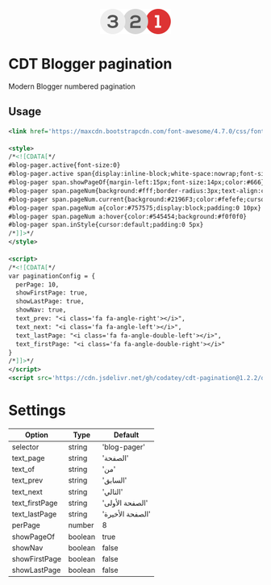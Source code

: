 <p align="center"><a href="#" target="_blank"><img width="140" alt='cdt-pagination logo' src="/logo.png"></a></p>

# CDT Blogger pagination
Modern Blogger numbered pagination
## Usage
``` xml
<link href='https://maxcdn.bootstrapcdn.com/font-awesome/4.7.0/css/font-awesome.min.css' rel='stylesheet' type='text/css'/>

<style>
/*<![CDATA[*/
#blog-pager.active{font-size:0}
#blog-pager.active span{display:inline-block;white-space:nowrap;font-size:1rem;line-height:35px;margin-left:5px}
#blog-pager span.showPageOf{margin-left:15px;font-size:14px;color:#666}
#blog-pager span.pageNum{background:#fff;border-radius:3px;text-align:center;box-shadow:0 0 0 1px #f0f0f0}
#blog-pager span.pageNum.current{background:#2196F3;color:#fefefe;cursor:default;padding:0 10px}
#blog-pager span.pageNum a{color:#757575;display:block;padding:0 10px}
#blog-pager span.pageNum a:hover{color:#545454;background:#f0f0f0}
#blog-pager span.inStyle{cursor:default;padding:0 5px}
/*]]>*/
</style>

<script>
/*<![CDATA[*/
var paginationConfig = {
  perPage: 10,
  showFirstPage: true,
  showLastPage: true,
  showNav: true,
  text_prev: "<i class='fa fa-angle-right'></i>",
  text_next: "<i class='fa fa-angle-left'></i>",
  text_lastPage: "<i class='fa fa-angle-double-left'></i>",
  text_firstPage: "<i class='fa fa-angle-double-right'></i>"
}
/*]]>*/
</script>
<script src='https://cdn.jsdelivr.net/gh/codatey/cdt-pagination@1.2.2/dist/cdt-pagination.min.js'/>
```
# Settings
| Option         | Type    | Default          |
|----------------|---------|------------------|
| selector       | string  | 'blog-pager'     |
| text_page      | string  | 'الصفحة'         |
| text_of        | string  | 'من'             |
| text_prev      | string  | 'السابق'         |
| text_next      | string  | 'التالي'         |
| text_firstPage | string  | 'الصفحة الأولى'  |
| text_lastPage  | string  | 'الصفحة الأخيرة' |
| perPage        | number  | 8                |
| showPageOf     | boolean | true             |
| showNav        | boolean | false            |
| showFirstPage  | boolean | false            |
| showLastPage   | boolean | false            |
